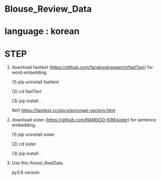 # Blouse_Review_Data
# language : korean
# STEP 
 
 1. download fasttext (https://github.com/facebookresearch/fastText) for word embedding.
    
    (1) pip uninstall fasttext
  
    (2) cd fastText
  
    (3) pip install .
  
    Ref) https://fasttext.cc/docs/en/crawl-vectors.html

 2. download sister (https://github.com/NAMSOO-KIM/sister) for sentence embedding.
  
    (1) pip uninstall sister
  
    (2) cd sister
  
    (3) pip install .

 3. Use this iforest_RealData.
 
    py3.6 version
